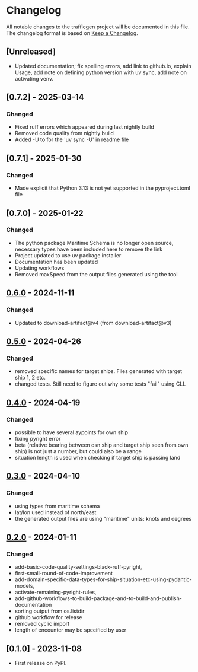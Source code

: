 # Changelog

All notable changes to the trafficgen project will be documented in this file.<br>
The changelog format is based on [Keep a Changelog](https://keepachangelog.com/en/1.0.0/).

## [Unreleased]

* Updated documentation; fix spelling errors, add link to github.io, explain Usage, add note on defining python version with uv sync, add note on activating venv.

## [0.7.2] - 2025-03-14

### Changed

* Fixed ruff errors which appeared during last nightly build
* Removed code quality from nightly build
* Added -U to for the 'uv sync -U' in readme file

## [0.7.1] - 2025-01-30

### Changed

* Made explicit that Python 3.13 is not yet supported in the pyproject.toml file

## [0.7.0] - 2025-01-22

### Changed

* The python package Maritime Schema is no longer open source, necessary types have been included here to remove the link
* Project updated to use uv package installer
* Documentation has been updated
* Updating workflows
* Removed maxSpeed from the output files generated using the tool

## [0.6.0] - 2024-11-11

### Changed

* Updated to download-artifact@v4  (from download-artifact@v3)

## [0.5.0] - 2024-04-26

### Changed

* removed specific names for target ships. Files generated with target ship 1, 2 etc.
* changed tests. Still need to figure out why some tests "fail" using CLI.

## [0.4.0] - 2024-04-19

### Changed

* possible to have several aypoints for own ship
* fixing pyright error
* beta (relative bearing between osn ship and target ship seen from own ship)
  is not just a number, but could also be a range
* situation length is used when checking if target ship is passing land

## [0.3.0] - 2024-04-10

### Changed

* using types from maritime schema
* lat/lon used instead of north/east
* the generated output files are using "maritime" units: knots and degrees

## [0.2.0] - 2024-01-11

### Changed

* add-basic-code-quality-settings-black-ruff-pyright,
* first-small-round-of-code-improvement
* add-domain-specific-data-types-for-ship-situation-etc-using-pydantic-models,
* activate-remaining-pyright-rules,
* add-github-workflows-to-build-package-and-to-build-and-publish-documentation
* sorting output from os.listdir
* github workflow for release
* removed cyclic import
* length of encounter may be specified by user

## [0.1.0] - 2023-11-08

* First release on PyPI.

<!-- Markdown link & img dfn's -->
[0.6.0]: https://github.com/dnv-opensource/ship-traffic-generator/releases/tag/v0.6.0
[0.5.0]: https://github.com/dnv-opensource/ship-traffic-generator/compare/v0.4.0...v0.5.0
[0.4.0]: https://github.com/dnv-opensource/ship-traffic-generator/compare/v0.3.0...v0.4.0
[0.3.0]: https://github.com/dnv-opensource/ship-traffic-generator/compare/v0.2.0...v0.3.0
[0.2.0]: https://github.com/dnv-opensource/ship-traffic-generator/releases/tag/v0.2.0
